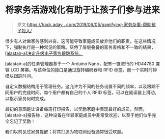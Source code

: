 # 将家务活游戏化有助于让孩子们参与进来

> 原文:[https://hack aday . com/2019/06/05/gamifying-家务杂事-帮助孩子投入/](https://hackaday.com/2019/06/05/gamifying-household-chores-helps-get-the-kids-to-pitch-in/)

很少有人对做家务感到兴奋。这可能导致家庭成员放弃他们的职责。在这些情况下，强制执行是一种常见的策略。厌倦了层层叠叠的家务表格和不一致的结果， [[alastair-a]决定升级电子家务跟踪系统。](https://www.instructables.com/id/Task-Manager-a-Household-Chore-Management-System/)

[alastair-a]的任务管理器基于一个 Arduino Nano，配有一直流行的 HD44780 兼容 LCD 屏幕。与该单位的接口是通过旋转编码器和 RFID 标签，而一个实时时钟模块跟踪时间。

自定义数据结构用于管理任务。这允许为不同的任务设置不同的频率，以及跟踪不同用户的完成时间。每个用户都有自己的个人 RFID 标签，可以在阅读器上滑动，以指示家务何时完成。

最初的意图是让设备每周打印报告，以奖励家庭中表现最好的成员。然而，[alastair-a]报告称，这种设备在年轻家庭成员中非常受欢迎，以至于他们似乎完全忘记了奖励！

我们以前见过家务提醒；将其打造为物联网设备通常很受欢迎。